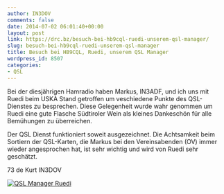 ```yaml
---
author: IN3DOV
comments: false
date: 2014-07-02 06:01:40+00:00
layout: post
link: https://drc.bz/besuch-bei-hb9cql-ruedi-unserem-qsl-manager/
slug: besuch-bei-hb9cql-ruedi-unserem-qsl-manager
title: Besuch bei HB9CQL, Ruedi, unserem QSL Manager
wordpress_id: 8507
categories:
- QSL
---
```


Bei der diesjährigen Hamradio haben Markus, IN3ADF, und ich uns mit Ruedi beim USKA Stand getroffen um veschiedene Punkte des QSL-Dienstes zu besprechen. Diese Gelegenheit wurde wahr genommen um Ruedi eine gute Flasche Südtiroler Wein als kleines Dankeschön für alle Bemühungen zu überreichen.




Der QSL Dienst funktioniert soweit ausgezeichnet. Die Achtsamkeit beim Sortiern der QSL-Karten, die Markus bei den Vereinsabenden (OV) immer wieder angesprochen hat, ist sehr wichtig und wird von Ruedi sehr geschätzt.


73 de Kurt IN3DOV


[![QSL Manager Ruedi](https://drc.bz/wp-content/uploads/2014/07/QSL-Manager-Ruedi1.jpg)](https://drc.bz/wp-content/uploads/2014/07/QSL-Manager-Ruedi1.jpg)
